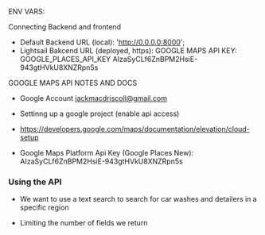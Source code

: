 ENV VARS: 

Connecting Backend and frontend
- Default Backend URL (local): 'http://0.0.0.0:8000';
- Lightsail Bakcend URL (deployed, https): 
GOOGLE MAPS API KEY:
GOOGLE_PLACES_API_KEY
AIzaSyCLf6ZnBPM2HsiE-943gtHVkU8XNZRpn5s


GOOGLE MAPS API NOTES AND DOCS

- Google Account
jackmacdriscoll@gmail.com


- Settinng up a google project (enable api access)
- https://developers.google.com/maps/documentation/elevation/cloud-setup

- Google Maps Platform Api Key (Google Places New): 
AIzaSyCLf6ZnBPM2HsiE-943gtHVkU8XNZRpn5s



### Using the API
- We want to use a text search to search for car washes and detailers in a specific region

- Limiting the number of fields we return

